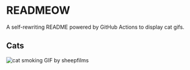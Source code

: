 # READMEOW

A self-rewriting README powered by GitHub Actions to display cat gifs.

## Cats

![cat smoking GIF by sheepfilms](https://media0.giphy.com/media/l0ExdMHUDKteztyfe/200.gif?cid=9acd02damopa9jmy2g6k4bmwjyvcg8128fnbqysfc395jo57&ep=v1_gifs_search&rid=200.gif&ct=g)
